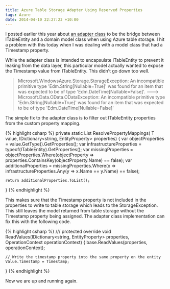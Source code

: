 ```yaml
---
title: Azure Table Storage Adapter Using Reserved Properties
tags: Azure
date: 2014-04-10 22:27:23 +10:00
---
```


I posted earlier this year about [an adapter class][0] to be the bridge between ITableEntity and a domain model class when using Azure table storage. I hit a problem with this today when I was dealing with a model class that had a Timestamp property. 

While the adapter class is intended to encapsulate ITableEntity to prevent it leaking from the data layer, this particular model actually wanted to expose the Timestamp value from ITableEntity. This didn’t go down too well.

<!--more-->

> Microsoft.WindowsAzure.Storage.StorageException: An incompatible primitive type 'Edm.String[Nullable=True]' was found for an item that was expected to be of type 'Edm.DateTime[Nullable=False]'. ---&gt; Microsoft.Data.OData.ODataException: An incompatible primitive type 'Edm.String[Nullable=True]' was found for an item that was expected to be of type 'Edm.DateTime[Nullable=False]'

The simple fix to the adapter class is to filter out ITableEntity properties from the custom property mapping.

{% highlight csharp %}
private static List<PropertyInfo> ResolvePropertyMappings(
    T value,
    IDictionary<string, EntityProperty> properties)
{
    var objectProperties = value.GetType().GetProperties();
    var infrastructureProperties = typeof(ITableEntity).GetProperties();
    var missingProperties =
        objectProperties.Where(objectProperty => properties.ContainsKey(objectProperty.Name) == false);
    var additionalProperties =
        missingProperties.Where(x => infrastructureProperties.Any(y => x.Name == y.Name) == false);
    
    return additionalProperties.ToList();
}
{% endhighlight %}

This makes sure that the Timestamp property is not included in the properties to write to table storage which leads to the StorageException. This still leaves the model returned from table storage without the Timestamp property being assigned. The adapter class implementation can fix this with the following code.

{% highlight csharp %}
/// <inheritdoc />
protected override void ReadValues(IDictionary<string, EntityProperty> properties, OperationContext operationContext)
{
    base.ReadValues(properties, operationContext);
    
    // Write the timestamp property into the same property on the entity
    Value.Timestamp = Timestamp;
}
{% endhighlight %}

Now we are up and running again.

[0]: /2014/01/07/using-the-entityadapter-for-azure-table-storage/
